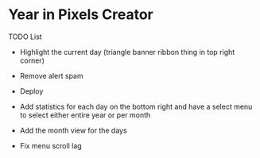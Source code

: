 # Year in Pixels Creator

TODO List

- Highlight the current day (triangle banner ribbon thing in top right corner)
- Remove alert spam
- Deploy

- Add statistics for each day on the bottom right and have a select menu to select either entire year or per month
- Add the month view for the days
- Fix menu scroll lag
